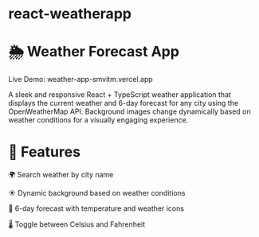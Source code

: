 # react-weatherapp

# 🌦️ Weather Forecast App

Live Demo: weather-app-smvitm.vercel.app

A sleek and responsive React + TypeScript weather application that displays the current weather and 6-day forecast for any city using the OpenWeatherMap API. Background images change dynamically based on weather conditions for a visually engaging experience.

# 🚀 Features
🌍 Search weather by city name

☀️ Dynamic background based on weather conditions

📆 6-day forecast with temperature and weather icons

🌡️ Toggle between Celsius and Fahrenheit
